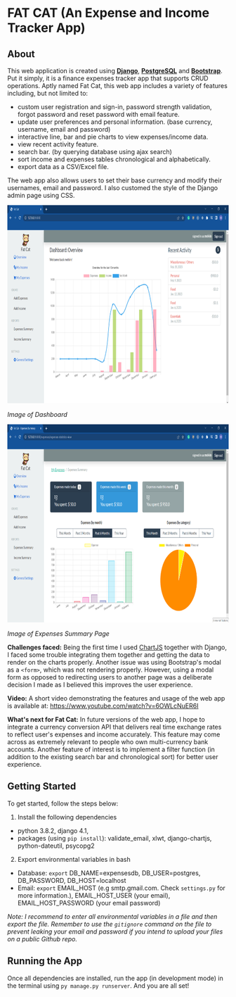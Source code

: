 # FAT CAT (An Expense and Income Tracker App)

## About

This web application is created using [**Django**](https://docs.djangoproject.com/en/4.1/), [**PostgreSQL**](https://www.postgresql.org/) and [**Bootstrap**](https://getbootstrap.com/). Put it simply, it is a finance expenses tracker app that supports CRUD operations. Aptly named Fat Cat, this web app includes a variety of features including, but not limited to:
- custom user registration and sign-in, password strength validation, forgot password and reset password with email feature.
- update user preferences and personal information. (base currency, username, email and password)
- interactive line, bar and pie charts to view expenses/income data.
- view recent activity feature.
- search bar. (by querying database using ajax search)
- sort income and expenses tables chronological and alphabetically.
- export data as a CSV/Excel file.

The web app also allows users to set their base currency and modify their usernames, email and password. I also customed the style of the Django admin page using CSS. 

<img src="./markdown_image_1.png"  width="800" height="450">

*Image of Dashboard*

<img src="./markdown_image_2.png"  width="800" height="450">

*Image of Expenses Summary Page*

**Challenges faced:** Being the first time I used [ChartJS](https://www.chartjs.org/docs/latest/) together with Django, I faced some trouble integrating them together and getting the data to render on the charts properly. Another issue was using Bootstrap's modal as a `<form>`, which was not rendering properly. However, using a modal form as opposed to redirecting users to another page was a deliberate decision I made as I believed this improves the user experience.  

**Video:** A short video demonstrating the features and usage of the web app is available at: https://www.youtube.com/watch?v=6OWLcNuER6I

**What's next for Fat Cat:** In future versions of the web app, I hope to integrate a currency conversion API that delivers real time exchange rates to reflect user's expenses and income accurately. This feature may come across as extremely relevant to people who own multi-currency bank accounts. Another feature of interest is to implement a filter function (in addition to the existing search bar and chronological sort) for better user experience.


## Getting Started

To get started, follow the steps below:

1. Install the following dependencies
- python 3.8.2, django 4.1,
- packages (using `pip install`): validate_email, xlwt, django-chartjs, python-dateutil, psycopg2
2. Export environmental variables in bash
- Database: `export` DB_NAME=expensesdb, DB_USER=postgres, DB_PASSWORD, DB_HOST=localhost
- Email: `export` EMAIL_HOST (e.g smtp.gmail.com. Check `settings.py` for more information.), EMAIL_HOST_USER (your email), EMAIL_HOST_PASSWORD (your email password)

*Note: I recommend to enter all environmental variables in a file and then export the file. Remember to use the `gitignore` command on the file to prevent leaking your email and password if you intend to upload your files on a public Github repo.*

## Running the App
Once all dependencies are installed, run the app (in development mode) in the terminal using `py manage.py runserver`. And you are all set! 
